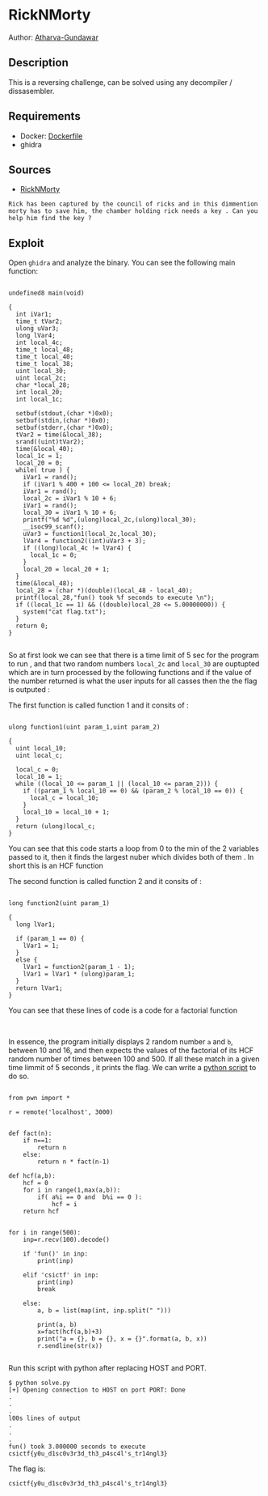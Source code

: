 # RickNMorty

Author: [Atharva-Gundawar](https://github.com/Atharva-Gundawar/)

## Description

This is a reversing challenge, can be solved using any decompiler / dissasembler.

## Requirements

- Docker: [Dockerfile](./Dockerfile)
- ghidra

## Sources

- [RickNMorty](./bin/RickNMorty)

```
Rick has been captured by the council of ricks and in this dimmention morty has to save him, the chamber holding rick needs a key . Can you help him find the key ? 
```

## Exploit

Open `ghidra` and analyze the binary. You can see the following main function:

```

undefined8 main(void)

{
  int iVar1;
  time_t tVar2;
  ulong uVar3;
  long lVar4;
  int local_4c;
  time_t local_48;
  time_t local_40;
  time_t local_38;
  uint local_30;
  uint local_2c;
  char *local_28;
  int local_20;
  int local_1c;
  
  setbuf(stdout,(char *)0x0);
  setbuf(stdin,(char *)0x0);
  setbuf(stderr,(char *)0x0);
  tVar2 = time(&local_38);
  srand((uint)tVar2);
  time(&local_40);
  local_1c = 1;
  local_20 = 0;
  while( true ) {
    iVar1 = rand();
    if (iVar1 % 400 + 100 <= local_20) break;
    iVar1 = rand();
    local_2c = iVar1 % 10 + 6;
    iVar1 = rand();
    local_30 = iVar1 % 10 + 6;
    printf("%d %d",(ulong)local_2c,(ulong)local_30);
    __isoc99_scanf();
    uVar3 = function1(local_2c,local_30);
    lVar4 = function2((int)uVar3 + 3);
    if ((long)local_4c != lVar4) {
      local_1c = 0;
    }
    local_20 = local_20 + 1;
  }
  time(&local_48);
  local_28 = (char *)(double)(local_48 - local_40);
  printf(local_28,"fun() took %f seconds to execute \n");
  if ((local_1c == 1) && ((double)local_28 <= 5.00000000)) {
    system("cat flag.txt");
  }
  return 0;
}


```

So at first look we can see that there is a time limit of 5 sec for the program to run , and that two random numbers `local_2c` and `local_30` are ouptupted which are in turn processed by the following functions and if the value of the number returned is what the user inputs for all casses then the the flag is outputed :
<br />

The first function is called function 1 and it consits of : 

```

ulong function1(uint param_1,uint param_2)

{
  uint local_10;
  uint local_c;
  
  local_c = 0;
  local_10 = 1;
  while ((local_10 <= param_1 || (local_10 <= param_2))) {
    if ((param_1 % local_10 == 0) && (param_2 % local_10 == 0)) {
      local_c = local_10;
    }
    local_10 = local_10 + 1;
  }
  return (ulong)local_c;
}

```
You can see that this code starts a loop from 0 to the min of the 2 variables passed to it, then it finds the largest nuber which divides both of them .
In short this is an HCF function
<br />

The second function is called function 2 and it consits of : 

```

long function2(uint param_1)

{
  long lVar1;
  
  if (param_1 == 0) {
    lVar1 = 1;
  }
  else {
    lVar1 = function2(param_1 - 1);
    lVar1 = lVar1 * (ulong)param_1;
  }
  return lVar1;
}

```
You can see that these lines of code is a code for a factorial function

<br />

In essence, the program initially displays 2 random number `a` and `b`, between 10 and 16, and then expects the values of the factorial of its HCF random number of times between 100 and 500. If all these match in a given time limmit of 5 seconds , it prints the flag. We can write a [python script](./solve.py) to do so.

```

from pwn import *

r = remote('localhost', 3000)


def fact(n):
    if n==1:
        return n
    else:
        return n * fact(n-1)

def hcf(a,b):
    hcf = 0
    for i in range(1,max(a,b)): 
        if( a%i == 0 and  b%i == 0 ):
            hcf = i
    return hcf


for i in range(500):
    inp=r.recv(100).decode()

    if 'fun()' in inp:
        print(inp)
    
    elif 'csictf' in inp:
        print(inp)
        break

    else:
        a, b = list(map(int, inp.split(" ")))

        print(a, b)
        x=fact(hcf(a,b)+3)
        print("a = {}, b = {}, x = {}".format(a, b, x))
        r.sendline(str(x))
        
```

Run this script with python after replacing HOST and PORT.

```
$ python solve.py
[+] Opening connection to HOST on port PORT: Done
.
.
.
l00s lines of output 
.
.
.
fun() took 3.000000 seconds to execute csictf{y0u_d1sc0v3r3d_th3_p4sc4l's_tr14ngl3}
```

The flag is:
```
csictf{y0u_d1sc0v3r3d_th3_p4sc4l's_tr14ngl3}
```

